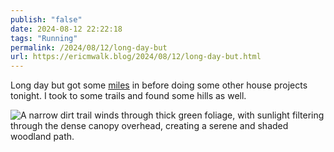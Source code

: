 ```yaml
---
publish: "false"
date: 2024-08-12 22:22:18
tags: "Running"
permalink: /2024/08/12/long-day-but
url: https://ericmwalk.blog/2024/08/12/long-day-but.html
---
```


Long day but got some [miles](https://strava.com/activities/12133186572) in before doing some other house projects tonight. I took to some trails and found some hills as well.

![A narrow dirt trail winds through thick green foliage, with sunlight filtering through the dense canopy overhead, creating a serene and shaded woodland path.](https://ericmwalk.blog/uploads/2024/img-1491.jpeg)